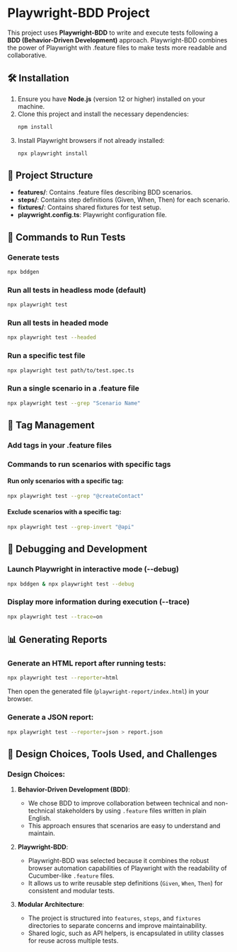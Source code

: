 # Playwright-BDD Project
This project uses **Playwright-BDD** to write and execute tests following a **BDD (Behavior-Driven Development)** approach. Playwright-BDD combines the power of Playwright with .feature files to make tests more readable and collaborative.

## 🛠️ Installation
1. Ensure you have **Node.js** (version 12 or higher) installed on your machine.
2. Clone this project and install the necessary dependencies:
   ```sh
   npm install
   ```
3. Install Playwright browsers if not already installed:
   ```sh
   npx playwright install
   ```

## 📂 Project Structure
- **features/**: Contains .feature files describing BDD scenarios.
- **steps/**: Contains step definitions (Given, When, Then) for each scenario.
- **fixtures/**: Contains shared fixtures for test setup.
- **playwright.config.ts**: Playwright configuration file.

## 🚀 Commands to Run Tests
### Generate tests
```sh
npx bddgen
```

### Run all tests in headless mode (default)
```sh
npx playwright test
```
### Run all tests in headed mode
```sh
npx playwright test --headed
```
### Run a specific test file
```sh
npx playwright test path/to/test.spec.ts
```
### Run a single scenario in a .feature file
```sh
npx playwright test --grep "Scenario Name"
```

## 🎯 Tag Management
### Add tags in your .feature files
### Commands to run scenarios with specific tags
#### Run only scenarios with a specific tag:
```sh
npx playwright test --grep "@createContact"
```
#### Exclude scenarios with a specific tag:
```sh
npx playwright test --grep-invert "@api"
```

## 🧪 Debugging and Development
### Launch Playwright in interactive mode (--debug)
```sh
npx bddgen & npx playwright test --debug
```
### Display more information during execution (--trace)
```sh
npx playwright test --trace=on
```

## 📊 Generating Reports
### Generate an HTML report after running tests:
```sh
npx playwright test --reporter=html
```
Then open the generated file (`playwright-report/index.html`) in your browser.

### Generate a JSON report:
```sh
npx playwright test --reporter=json > report.json
```

## 📖 Design Choices, Tools Used, and Challenges

### Design Choices:
1. **Behavior-Driven Development (BDD)**:
    - We chose BDD to improve collaboration between technical and non-technical stakeholders by using `.feature` files written in plain English.
    - This approach ensures that scenarios are easy to understand and maintain.

2. **Playwright-BDD**:
    - Playwright-BDD was selected because it combines the robust browser automation capabilities of Playwright with the readability of Cucumber-like `.feature` files.
    - It allows us to write reusable step definitions (`Given`, `When`, `Then`) for consistent and modular tests.

3. **Modular Architecture**:
    - The project is structured into `features`, `steps`, and `fixtures` directories to separate concerns and improve maintainability.
    - Shared logic, such as API helpers, is encapsulated in utility classes for reuse across multiple tests.
